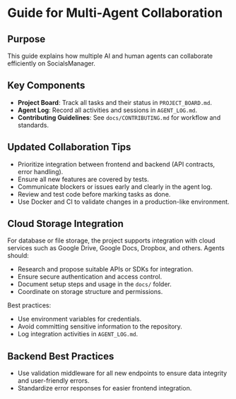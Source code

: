 # Guide for Multi-Agent Collaboration

## Purpose
This guide explains how multiple AI and human agents can collaborate efficiently on SocialsManager.

## Key Components
- **Project Board**: Track all tasks and their status in `PROJECT_BOARD.md`.
- **Agent Log**: Record all activities and sessions in `AGENT_LOG.md`.
- **Contributing Guidelines**: See `docs/CONTRIBUTING.md` for workflow and standards.

## Updated Collaboration Tips
- Prioritize integration between frontend and backend (API contracts, error handling).
- Ensure all new features are covered by tests.
- Communicate blockers or issues early and clearly in the agent log.
- Review and test code before marking tasks as done.
- Use Docker and CI to validate changes in a production-like environment.

## Cloud Storage Integration

For database or file storage, the project supports integration with cloud services such as Google Drive, Google Docs, Dropbox, and others. Agents should:
- Research and propose suitable APIs or SDKs for integration.
- Ensure secure authentication and access control.
- Document setup steps and usage in the `docs/` folder.
- Coordinate on storage structure and permissions.

Best practices:
- Use environment variables for credentials.
- Avoid committing sensitive information to the repository.
- Log integration activities in `AGENT_LOG.md`.

## Backend Best Practices
- Use validation middleware for all new endpoints to ensure data integrity and user-friendly errors.
- Standardize error responses for easier frontend integration.
